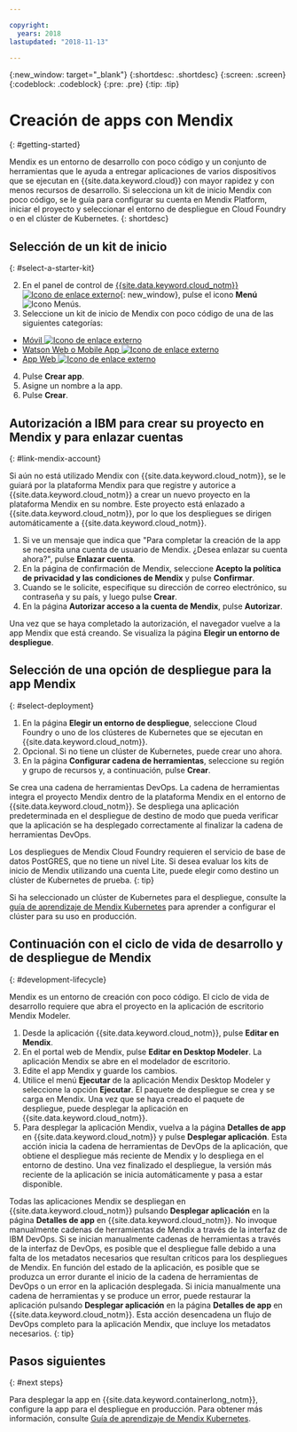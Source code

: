 ```yaml
---

copyright:
  years: 2018
lastupdated: "2018-11-13"

---
```


{:new_window: target="_blank"}
{:shortdesc: .shortdesc}
{:screen: .screen}
{:codeblock: .codeblock}
{:pre: .pre}
{:tip: .tip}

# Creación de apps con Mendix
{: #getting-started}

Mendix es un entorno de desarrollo con poco código y un conjunto de herramientas que le ayuda a entregar aplicaciones de varios dispositivos que se ejecutan en {{site.data.keyword.cloud}} con mayor rapidez y con menos recursos de desarrollo. Si selecciona un kit de inicio Mendix con poco código, se le guía para configurar su cuenta en Mendix Platform, iniciar el proyecto y seleccionar el entorno de despliegue en Cloud Foundry o en el clúster de Kubernetes.
{: shortdesc}

## Selección de un kit de inicio
{: #select-a-starter-kit}

2. En el panel de control de [{{site.data.keyword.cloud_notm}} ![Icono de enlace externo](../../icons/launch-glyph.svg "Icono de enlace externo")](https://console.bluemix.net/dashboard){: new_window}, pulse el icono **Menú** ![Icono Menús](../../icons/icon_hamburger.svg).
3. Seleccione un kit de inicio de Mendix con poco código de una de las siguientes categorías:
  * [Móvil ![Icono de enlace externo](../../icons/launch-glyph.svg "Icono de enlace externo")](https://console.bluemix.net/developer/appservice/starter-kits/mendix-mobile-app)
  * [Watson Web o Mobile App ![Icono de enlace externo](../../icons/launch-glyph.svg "Icono de enlace externo")](https://console.bluemix.net/developer/appservice/starter-kits/mendix-web-or-mobile-app-with-watson)
  * [App Web ![Icono de enlace externo](../../icons/launch-glyph.svg "Icono de enlace externo")](https://console.bluemix.net/developer/appservice/starter-kits/mendix-web-app)
4. Pulse **Crear app**.
5. Asigne un nombre a la app. 
6. Pulse **Crear**.

## Autorización a IBM para crear su proyecto en Mendix y para enlazar cuentas
{: #link-mendix-account}

Si aún no está utilizado Mendix con {{site.data.keyword.cloud_notm}}, se le guiará por la plataforma Mendix para que registre y autorice a {{site.data.keyword.cloud_notm}} a crear un nuevo proyecto en la plataforma Mendix en su nombre. Este proyecto está enlazado a {{site.data.keyword.cloud_notm}}, por lo que los despliegues se dirigen automáticamente a {{site.data.keyword.cloud_notm}}.

1. Si ve un mensaje que indica que "Para completar la creación de la app se necesita una cuenta de usuario de Mendix. ¿Desea enlazar su cuenta ahora?", pulse **Enlazar cuenta**.
2. En la página de confirmación de Mendix, seleccione **Acepto la política de privacidad y las condiciones de Mendix** y pulse **Confirmar**.
3. Cuando se le solicite, especifique su dirección de correo electrónico, su contraseña y su país, y luego pulse **Crear**.
4. En la página **Autorizar acceso a la cuenta de Mendix**, pulse **Autorizar**.

Una vez que se haya completado la autorización, el navegador vuelve a la app Mendix que está creando. Se visualiza la página **Elegir un entorno de despliegue**.

## Selección de una opción de despliegue para la app Mendix
{: #select-deployment}

1. En la página **Elegir un entorno de despliegue**, seleccione Cloud Foundry o uno de los clústeres de Kubernetes que se ejecutan en {{site.data.keyword.cloud_notm}}.
2. Opcional. Si no tiene un clúster de Kubernetes, puede crear uno ahora.
3. En la página **Configurar cadena de herramientas**, seleccione su región y grupo de recursos y, a continuación, pulse **Crear**.

Se crea una cadena de herramientas DevOps. La cadena de herramientas integra el proyecto Mendix dentro de la plataforma Mendix en el entorno de {{site.data.keyword.cloud_notm}}. Se despliega una aplicación predeterminada en el despliegue de destino de modo que pueda verificar que la aplicación se ha desplegado correctamente al finalizar la cadena de herramientas DevOps.

Los despliegues de Mendix Cloud Foundry requieren el servicio de base de datos PostGRES, que no tiene un nivel Lite. Si desea evaluar los kits de inicio de Mendix utilizando una cuenta Lite, puede elegir como destino un clúster de Kubernetes de prueba.
{: tip}

Si ha seleccionado un clúster de Kubernetes para el despliegue, consulte la [guía de aprendizaje de Mendix Kubernetes](/docs/apps/tutorials/tutorial_mendix_kubernetes.html) para aprender a configurar el clúster para su uso en producción.


## Continuación con el ciclo de vida de desarrollo y de despliegue de Mendix
{: #development-lifecycle}

Mendix es un entorno de creación con poco código. El ciclo de vida de desarrollo requiere que abra el proyecto en la aplicación de escritorio Mendix Modeler.

1. Desde la aplicación {{site.data.keyword.cloud_notm}}, pulse **Editar en Mendix**.
2. En el portal web de Mendix, pulse **Editar en Desktop Modeler**.
  La aplicación Mendix se abre en el modelador de escritorio.
3. Edite el app Mendix y guarde los cambios.
4. Utilice el menú **Ejecutar** de la aplicación Mendix Desktop Modeler y seleccione la opción **Ejecutar**.
  El paquete de despliegue se crea y se carga en Mendix. Una vez que se haya creado el paquete de despliegue, puede desplegar la aplicación en {{site.data.keyword.cloud_notm}}.
5. Para desplegar la aplicación Mendix, vuelva a la página **Detalles de app** en {{site.data.keyword.cloud_notm}} y pulse **Desplegar aplicación**.
  Esta acción inicia la cadena de herramientas de DevOps de la aplicación, que obtiene el despliegue más reciente de Mendix y lo despliega en el entorno de destino. Una vez finalizado el despliegue, la versión más reciente de la aplicación se inicia automáticamente y pasa a estar disponible. 

Todas las aplicaciones Mendix se despliegan en {{site.data.keyword.cloud_notm}} pulsando **Desplegar aplicación** en la página **Detalles de app** en {{site.data.keyword.cloud_notm}}. No invoque manualmente cadenas de herramientas de Mendix a través de la interfaz de IBM DevOps. Si se inician manualmente cadenas de herramientas a través de la interfaz de DevOps, es posible que el despliegue falle debido a una falta de los metadatos necesarios que resultan críticos para los despliegues de Mendix. En función del estado de la aplicación, es posible que se produzca un error durante el inicio de la cadena de herramientas de DevOps o un error en la aplicación desplegada. Si inicia manualmente una cadena de herramientas y se produce un error, puede restaurar la aplicación pulsando **Desplegar aplicación** en la página **Detalles de app** en {{site.data.keyword.cloud_notm}}. Esta acción desencadena un flujo de DevOps completo para la aplicación Mendix, que incluye los metadatos necesarios.
{: tip}

## Pasos siguientes 
{: #next steps}

Para desplegar la app en {{site.data.keyword.containerlong_notm}}, configure la app para el despliegue en producción. Para obtener más información, consulte [Guía de aprendizaje de Mendix Kubernetes](/docs/apps/tutorials/tutorial_mendix_kubernetes.html). 
